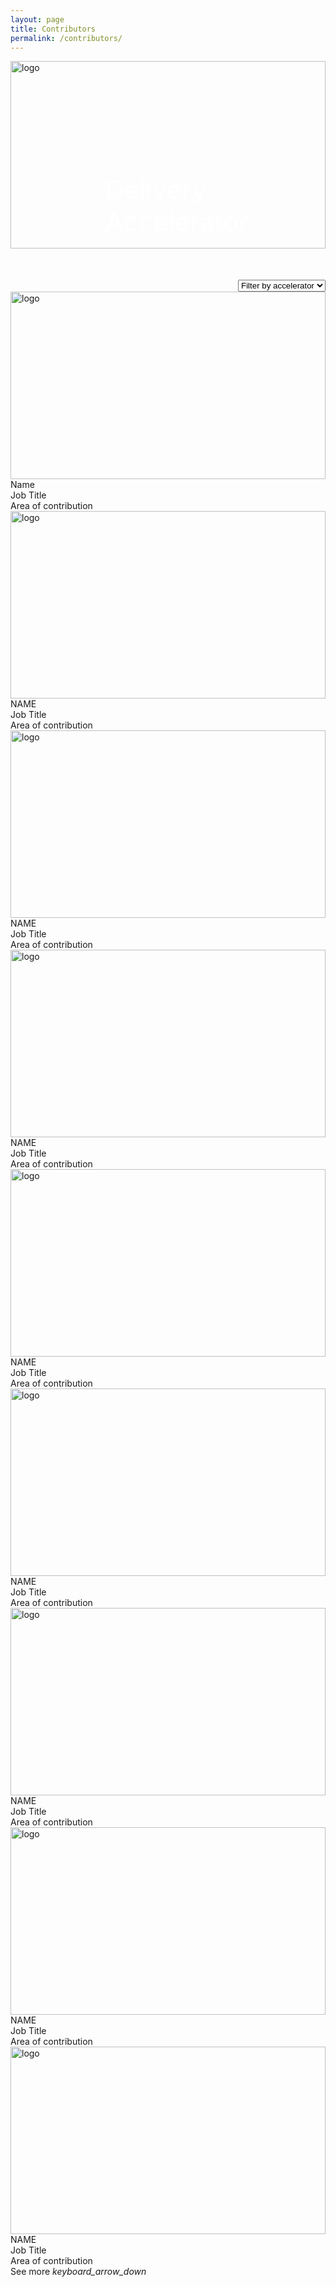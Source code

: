```yaml
---
layout: page
title: Contributors
permalink: /contributors/
---
```


<div class="contributors">
    <div class="title-photo" style="position:relative;">
          <img src="../images/shutterstock_1699780567-2.png" alt="logo" height="300" style="width:100%;">
          <div class="title" style="position:absolute; color:white; top: 60%;
    left: 30%; font-size:42px;"> Delivery Accelerator</div>
    </div>
    <div class="custom-select" style="margin-top: 50px; float:right">
      <select class="toolkit-select">
        <option value="" selected disabled hidden>Filter by accelerator</option>
        <option value="1">Option 1</option>
        <option value="2">Option 2</option>
        <option value="3">Option 3</option>
      </select>
    </div>
    <div class="contributors-list">
        <div class="contributor-card">
            <img src="../images/men.png" alt="logo" height="300" style="width:100%;">
            <div class="contributor-name"> Name </div>
            <div class="contributor-job-title"> Job Title </div>
            <div class="contributor-area"> Area of contribution </div>
        </div>
        <div class="contributor-card">
            <img src="../images/brunette.png" alt="logo" height="300" style="width:100%;">
            <div class="contributor-image"></div>
            <div class="contributor-name"> NAME </div>
            <div class="contributor-job-title"> Job Title </div>
            <div class="contributor-area"> Area of contribution </div>
        </div>
        <div class="contributor-card">
            <img src="../images/redhead.png" alt="logo" height="300" style="width:100%;">
            <div class="contributor-image"></div>
            <div class="contributor-name"> NAME </div>
            <div class="contributor-job-title"> Job Title </div>
            <div class="contributor-area"> Area of contribution </div>
        </div>
        <div class="contributor-card">
            <img src="../images/men.png" alt="logo" height="300" style="width:100%;">
            <div class="contributor-image"></div>
            <div class="contributor-name"> NAME </div>
            <div class="contributor-job-title"> Job Title </div>
            <div class="contributor-area"> Area of contribution </div>
        </div>
        <div class="contributor-card">
            <img src="../images/brunette.png" alt="logo" height="300" style="width:100%;">
            <div class="contributor-image"></div>
            <div class="contributor-name"> NAME </div>
            <div class="contributor-job-title"> Job Title </div>
            <div class="contributor-area"> Area of contribution </div>
        </div>
        <div class="contributor-card">
            <img src="../images/redhead.png" alt="logo" height="300" style="width:100%;">
            <div class="contributor-image"></div>
            <div class="contributor-name"> NAME </div>
            <div class="contributor-job-title"> Job Title </div>
            <div class="contributor-area"> Area of contribution </div>
        </div>
        <div class="contributor-card">
            <img src="../images/men.png" alt="logo" height="300" style="width:100%;">
            <div class="contributor-image"></div>
            <div class="contributor-name"> NAME </div>
            <div class="contributor-job-title"> Job Title </div>
            <div class="contributor-area"> Area of contribution </div>
        </div>
        <div class="contributor-card">
            <img src="../images/brunette.png" alt="logo" height="300" style="width:100%;">
            <div class="contributor-image"></div>
            <div class="contributor-name"> NAME </div>
            <div class="contributor-job-title"> Job Title </div>
            <div class="contributor-area"> Area of contribution </div>
        </div>
        <div class="contributor-card">
            <img src="../images/redhead.png" alt="logo" height="300" style="width:100%;">
            <div class="contributor-image"></div>
            <div class="contributor-name"> NAME </div>
            <div class="contributor-job-title"> Job Title </div>
            <div class="contributor-area"> Area of contribution </div>
        </div>
    </div>
    <div class="subtitle borders" style="margin-top:0px">
        <div class="see-more">
            <span>See more</span>
            <i class="material-icons" style="margin-bottom:0px">keyboard_arrow_down</i>
        </div>
    </div>
</div>